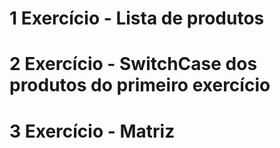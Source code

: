 # 1 Exercício - Lista de produtos
# 2 Exercício - SwitchCase dos produtos do primeiro exercício
# 3 Exercício - Matriz
